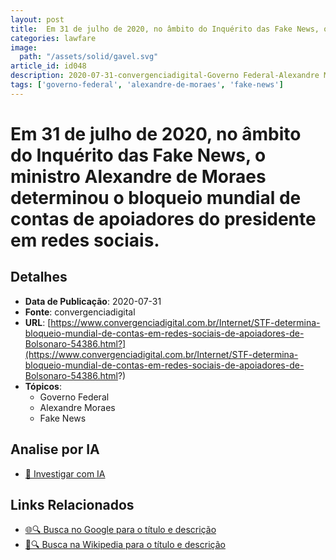 ```yaml
---
layout: post
title:  Em 31 de julho de 2020, no âmbito do Inquérito das Fake News, o ministro Alexandre de Moraes determinou o bloqueio mundial de contas de apoiadores do presidente em redes sociais.
categories: lawfare
image: 
  path: "/assets/solid/gavel.svg"
article_id: id048
description: 2020-07-31-convergenciadigital-Governo Federal-Alexandre Moraes
tags: ['governo-federal', 'alexandre-de-moraes', 'fake-news']
---
```


# Em 31 de julho de 2020, no âmbito do Inquérito das Fake News, o ministro Alexandre de Moraes determinou o bloqueio mundial de contas de apoiadores do presidente em redes sociais.

## Detalhes
- **Data de Publicação**: 2020-07-31
- **Fonte**: convergenciadigital
- **URL**: [https://www.convergenciadigital.com.br/Internet/STF-determina-bloqueio-mundial-de-contas-em-redes-sociais-de-apoiadores-de-Bolsonaro-54386.html?](https://www.convergenciadigital.com.br/Internet/STF-determina-bloqueio-mundial-de-contas-em-redes-sociais-de-apoiadores-de-Bolsonaro-54386.html?)
- **Tópicos**:
  - Governo Federal
  - Alexandre Moraes
  - Fake News

## Analise por IA
- [🤖 Investigar com IA](https://www.perplexity.ai/search?q=%22not%C3%ADcia%20artigo%20Brasil%22%20Em%2031%20de%20julho%20de%202020%2C%20no%20%C3%A2mbito%20do%20Inqu%C3%A9rito%20das%20Fake%20News%2C%20o%20ministro%20Alexandre%20de%20Moraes%20determinou%20o%20bloqueio%20mundial%20de%20contas%20de%20apoiadores%20do%20presidente%20em%20redes%20sociais.%20convergenciadigital%202020-07-31)

## Links Relacionados
- [🌐🔍 Busca no Google para o título e descrição](https://www.google.com/search?q=%22not%C3%ADcia%20artigo%20Brasil%22%20Em%2031%20de%20julho%20de%202020%2C%20no%20%C3%A2mbito%20do%20Inqu%C3%A9rito%20das%20Fake%20News%2C%20o%20ministro%20Alexandre%20de%20Moraes%20determinou%20o%20bloqueio%20mundial%20de%20contas%20de%20apoiadores%20do%20presidente%20em%20redes%20sociais.%20convergenciadigital%202020-07-31)
- [📖🔍 Busca na Wikipedia para o título e descrição](https://pt.wikipedia.org/w/index.php?search=%22not%C3%ADcia%20artigo%20Brasil%22%20Em%2031%20de%20julho%20de%202020%2C%20no%20%C3%A2mbito%20do%20Inqu%C3%A9rito%20das%20Fake%20News%2C%20o%20ministro%20Alexandre%20de%20Moraes%20determinou%20o%20bloqueio%20mundial%20de%20contas%20de%20apoiadores%20do%20presidente%20em%20redes%20sociais.%20convergenciadigital%202020-07-31)

